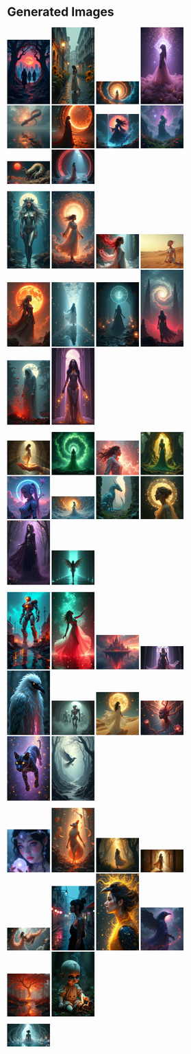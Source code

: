 # Generated Images



<img src="2025_06_22_01.png" width="100"/> <img src="2025_06_22_02.png" width="100"/> <img src="2025_06_22_03.png" width="100"/> <img src="2025_06_22_04.png" width="100"/> <img src="2025_06_22_05.png" width="100"/> <img src="2025_06_22_06.png" width="100"/> <img src="2025_06_22_07.png" width="100"/> <img src="2025_06_22_08.png" width="100"/> <img src="2025_06_22_09.png" width="100"/> <img src="2025_06_22_10.png" width="100"/>

<img src="2025_06_22_11.png" width="100"/> <img src="2025_06_22_12.png" width="100"/> <img src="2025_06_22_13.png" width="100"/> <img src="2025_06_22_14.png" width="100"/> <img src="2025_06_22_15.png" width="100"/> <img src="2025_06_22_16.png" width="100"/> <img src="2025_06_22_17.png" width="100"/> <img src="2025_06_22_18.png" width="100"/> <img src="2025_06_22_19.png" width="100"/> <img src="2025_06_22_20.png" width="100"/>

<img src="2025_06_22_21.png" width="100"/> <img src="2025_06_22_22.png" width="100"/> <img src="2025_06_22_23.png" width="100"/> <img src="2025_06_22_24.png" width="100"/> <img src="2025_06_22_25.png" width="100"/> <img src="2025_06_22_26.png" width="100"/> <img src="2025_06_22_27.png" width="100"/> <img src="2025_06_22_28.png" width="100"/> <img src="2025_06_22_29.png" width="100"/> <img src="2025_06_22_30.png" width="100"/>

<img src="2025_06_22_31.png" width="100"/> <img src="2025_06_22_32.png" width="100"/> <img src="2025_06_22_33.png" width="100"/> <img src="2025_06_22_34.png" width="100"/> <img src="2025_06_22_35.png" width="100"/> <img src="2025_06_22_36.png" width="100"/> <img src="2025_06_22_37.png" width="100"/> <img src="2025_06_22_38.png" width="100"/> <img src="2025_06_22_39.png" width="100"/> <img src="2025_06_22_40.png" width="100"/>

<img src="2025_06_22_41.png" width="100"/> <img src="2025_06_22_42.png" width="100"/> <img src="2025_06_22_43.png" width="100"/> <img src="2025_06_22_44.png" width="100"/> <img src="2025_06_22_45.png" width="100"/> <img src="2025_06_22_46.png" width="100"/> <img src="2025_06_22_47.png" width="100"/> <img src="2025_06_22_48.png" width="100"/> <img src="2025_06_22_49.png" width="100"/> <img src="2025_06_22_50.png" width="100"/>

<img src="2025_06_22_51.png" width="100"/>
